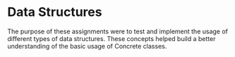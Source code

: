 # Data Structures
The purpose of these assignments were to test and implement the usage of different types of data structures. These
concepts helped build a better understanding of the basic usage of Concrete classes.
